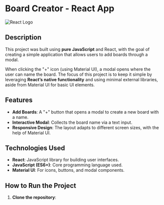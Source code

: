 # Board Creator - React App

![React Logo](https://upload.wikimedia.org/wikipedia/commons/a/a7/React-icon.svg)

## Description

This project was built using **pure JavaScript** and React, with the goal of creating a simple application that allows users to add boards through a modal.

When clicking the "+" icon (using Material UI), a modal opens where the user can name the board. The focus of this project is to keep it simple by leveraging **React’s native functionality** and using minimal external libraries, aside from Material UI for basic UI elements.

## Features

- **Add Boards**: A "+" button that opens a modal to create a new board with a name.
- **Interactive Modal**: Collects the board name via a text input.
- **Responsive Design**: The layout adapts to different screen sizes, with the help of Material UI.

## Technologies Used

- **React**: JavaScript library for building user interfaces.
- **JavaScript (ES6+)**: Core programming language used.
- **Material UI**: For icons, buttons, and modal components.

## How to Run the Project

1. **Clone the repository**:
   ```bash
   
